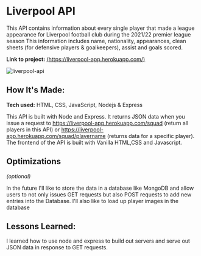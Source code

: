 # Liverpool API
This API contains information about every single player that made a league appearance for Liverpool football club during the 2021/22 premier league season This information includes name, nationality, appearances, clean sheets (for defensive players & goalkeepers), assist and goals scored.

**Link to project:** [(https://liverpool-app.herokuapp.com/)](https://liverpool-app.herokuapp.com/)

![liverpool-api](https://user-images.githubusercontent.com/84820874/172867997-972f6b78-494f-419f-adc1-df683561079a.gif)


## How It's Made:

**Tech used:** HTML, CSS, JavaScript, Nodejs & Express

This API is built with Node and Express. It returns JSON data when you issue a request to https://liverpool-app.herokuapp.com/squad (return all players in this API) or https://liverpool-app.herokuapp.com/squad/playername (returns data for a specific player). The frontend of the API is built with Vanilla HTML,CSS and Javascript.

## Optimizations
*(optional)*

In the future I'll like to store the data in a database like MongoDB and allow users to not only issues GET requests but also POST requests to add new entries into the Database. I'll also like to load up player images in the database

## Lessons Learned:

I learned how to use node and express to build out servers and serve out JSON data in response to GET requests.



